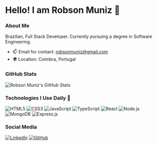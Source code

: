 # Hello! I am Robson Muniz 👋

### About Me

Brazilian, Full Stack Developer.
Currently pursuing a degree in Software Engineering.

- 📫 Email for contact: robsonmuniz@gmail.com
- 🌍 Location: Coimbra, Portugal

### GitHub Stats

![Robson Muniz's GitHub Stats](https://github-readme-stats.vercel.app/api?username=robson-muniz&show_icons=true&theme=radical)

### Technologies I Use Daily 🚀

![HTML5](https://img.shields.io/badge/-HTML5-E34F26?style=flat-square&logo=html5&logoColor=white)
![CSS3](https://img.shields.io/badge/-CSS3-1572B6?style=flat-square&logo=css3&logoColor=white)
![JavaScript](https://img.shields.io/badge/-JavaScript-F7DF1E?style=flat-square&logo=javascript&logoColor=black)
![TypeScript](https://img.shields.io/badge/-TypeScript-007ACC?style=flat-square&logo=typescript&logoColor=white)
![React](https://img.shields.io/badge/-React-61DAFB?style=flat-square&logo=react&logoColor=black)
![Node.js](https://img.shields.io/badge/-Node.js-339933?style=flat-square&logo=node.js&logoColor=white)
![MongoDB](https://img.shields.io/badge/-MongoDB-47A248?style=flat-square&logo=mongodb&logoColor=white)
![Express.js](https://img.shields.io/badge/-Express.js-000000?style=flat-square&logo=express&logoColor=white)

### Social Media

[![LinkedIn](https://img.shields.io/badge/-LinkedIn-0077B5?style=flat-square&logo=linkedin&logoColor=white)](https://linkedin.com/in/robsonmuniz)
[![GitHub](https://img.shields.io/badge/-GitHub-181717?style=flat-square&logo=github&logoColor=white)](https://github.com/robson-muniz)
